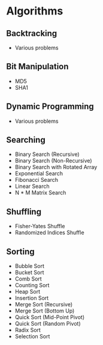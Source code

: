 # Algorithms

## Backtracking
* Various problems

## Bit Manipulation
* MD5
* SHA1

## Dynamic Programming
* Various problems

## Searching
* Binary Search (Recursive)
* Binary Search (Non-Recursive)
* Binary Search with Rotated Array
* Exponential Search
* Fibonacci Search
* Linear Search
* N * M Matrix Search

## Shuffling
* Fisher-Yates Shuffle
* Randomized Indices Shuffle

## Sorting
* Bubble Sort
* Bucket Sort
* Comb Sort
* Counting Sort
* Heap Sort
* Insertion Sort
* Merge Sort (Recursive)
* Merge Sort (Bottom Up)
* Quick Sort (Mid-Point Pivot)
* Quick Sort (Random Pivot)
* Radix Sort
* Selection Sort
